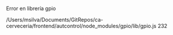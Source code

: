 Error en librería gpio

/Users/msilva/Documents/GitRepos/ca-cerveceria/frontend/autcontrol/node_modules/gpio/lib/gpio.js 232 

